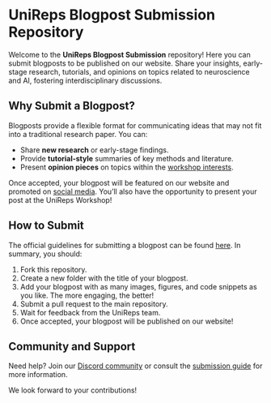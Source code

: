 # UniReps Blogpost Submission Repository

Welcome to the **UniReps Blogpost Submission** repository! Here you can submit blogposts to be published on our website. Share your insights, early-stage research, tutorials, and opinions on topics related to neuroscience and AI, fostering interdisciplinary discussions.

## Why Submit a Blogpost?

Blogposts provide a flexible format for communicating ideas that may not fit into a traditional research paper. You can:
- Share **new research** or early-stage findings.
- Provide **tutorial-style** summaries of key methods and literature.
- Present **opinion pieces** on topics within the [workshop interests](https://unireps.org/2024/).

Once accepted, your blogpost will be featured on our website and promoted on [social media](https://x.com/unireps). You’ll also have the opportunity to present your post at the UniReps Workshop!

## How to Submit

The official guidelines for submitting a blogpost can be found [here](https://unireps.com/blog/2024/guidelines). In summary, you should:
1. Fork this repository.
2. Create a new folder with the title of your blogpost.
3. Add your blogpost with as many images, figures, and code snippets as you like. The more engaging, the better!
4. Submit a pull request to the main repository.
5. Wait for feedback from the UniReps team.
6. Once accepted, your blogpost will be published on our website!

## Community and Support

Need help? Join our [Discord community](https://discord.gg/XdeamXWsFE) or consult the [submission guide](https://unireps.com/blog/2024/guidelines) for more information.

We look forward to your contributions!